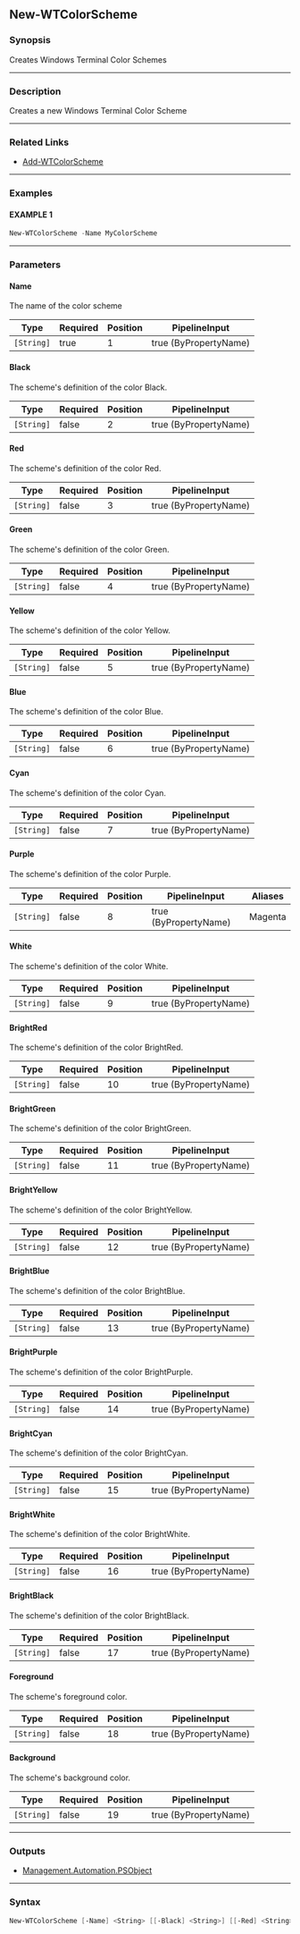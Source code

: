 New-WTColorScheme
-----------------




### Synopsis
Creates Windows Terminal Color Schemes



---


### Description

Creates a new Windows Terminal Color Scheme



---


### Related Links
* [Add-WTColorScheme](Add-WTColorScheme.md)





---


### Examples
#### EXAMPLE 1
```PowerShell
New-WTColorScheme -Name MyColorScheme
```



---


### Parameters
#### **Name**

The name of the color scheme






|Type      |Required|Position|PipelineInput        |
|----------|--------|--------|---------------------|
|`[String]`|true    |1       |true (ByPropertyName)|



#### **Black**

The scheme's definition of the color Black.






|Type      |Required|Position|PipelineInput        |
|----------|--------|--------|---------------------|
|`[String]`|false   |2       |true (ByPropertyName)|



#### **Red**

The scheme's definition of the color Red.






|Type      |Required|Position|PipelineInput        |
|----------|--------|--------|---------------------|
|`[String]`|false   |3       |true (ByPropertyName)|



#### **Green**

The scheme's definition of the color Green.






|Type      |Required|Position|PipelineInput        |
|----------|--------|--------|---------------------|
|`[String]`|false   |4       |true (ByPropertyName)|



#### **Yellow**

The scheme's definition of the color Yellow.






|Type      |Required|Position|PipelineInput        |
|----------|--------|--------|---------------------|
|`[String]`|false   |5       |true (ByPropertyName)|



#### **Blue**

The scheme's definition of the color Blue.






|Type      |Required|Position|PipelineInput        |
|----------|--------|--------|---------------------|
|`[String]`|false   |6       |true (ByPropertyName)|



#### **Cyan**

The scheme's definition of the color Cyan.






|Type      |Required|Position|PipelineInput        |
|----------|--------|--------|---------------------|
|`[String]`|false   |7       |true (ByPropertyName)|



#### **Purple**

The scheme's definition of the color Purple.






|Type      |Required|Position|PipelineInput        |Aliases|
|----------|--------|--------|---------------------|-------|
|`[String]`|false   |8       |true (ByPropertyName)|Magenta|



#### **White**

The scheme's definition of the color White.






|Type      |Required|Position|PipelineInput        |
|----------|--------|--------|---------------------|
|`[String]`|false   |9       |true (ByPropertyName)|



#### **BrightRed**

The scheme's definition of the color BrightRed.






|Type      |Required|Position|PipelineInput        |
|----------|--------|--------|---------------------|
|`[String]`|false   |10      |true (ByPropertyName)|



#### **BrightGreen**

The scheme's definition of the color BrightGreen.






|Type      |Required|Position|PipelineInput        |
|----------|--------|--------|---------------------|
|`[String]`|false   |11      |true (ByPropertyName)|



#### **BrightYellow**

The scheme's definition of the color BrightYellow.






|Type      |Required|Position|PipelineInput        |
|----------|--------|--------|---------------------|
|`[String]`|false   |12      |true (ByPropertyName)|



#### **BrightBlue**

The scheme's definition of the color BrightBlue.






|Type      |Required|Position|PipelineInput        |
|----------|--------|--------|---------------------|
|`[String]`|false   |13      |true (ByPropertyName)|



#### **BrightPurple**

The scheme's definition of the color BrightPurple.






|Type      |Required|Position|PipelineInput        |
|----------|--------|--------|---------------------|
|`[String]`|false   |14      |true (ByPropertyName)|



#### **BrightCyan**

The scheme's definition of the color BrightCyan.






|Type      |Required|Position|PipelineInput        |
|----------|--------|--------|---------------------|
|`[String]`|false   |15      |true (ByPropertyName)|



#### **BrightWhite**

The scheme's definition of the color BrightWhite.






|Type      |Required|Position|PipelineInput        |
|----------|--------|--------|---------------------|
|`[String]`|false   |16      |true (ByPropertyName)|



#### **BrightBlack**

The scheme's definition of the color BrightBlack.






|Type      |Required|Position|PipelineInput        |
|----------|--------|--------|---------------------|
|`[String]`|false   |17      |true (ByPropertyName)|



#### **Foreground**

The scheme's foreground color.






|Type      |Required|Position|PipelineInput        |
|----------|--------|--------|---------------------|
|`[String]`|false   |18      |true (ByPropertyName)|



#### **Background**

The scheme's background color.






|Type      |Required|Position|PipelineInput        |
|----------|--------|--------|---------------------|
|`[String]`|false   |19      |true (ByPropertyName)|





---


### Outputs
* [Management.Automation.PSObject](https://learn.microsoft.com/en-us/dotnet/api/System.Management.Automation.PSObject)






---


### Syntax
```PowerShell
New-WTColorScheme [-Name] <String> [[-Black] <String>] [[-Red] <String>] [[-Green] <String>] [[-Yellow] <String>] [[-Blue] <String>] [[-Cyan] <String>] [[-Purple] <String>] [[-White] <String>] [[-BrightRed] <String>] [[-BrightGreen] <String>] [[-BrightYellow] <String>] [[-BrightBlue] <String>] [[-BrightPurple] <String>] [[-BrightCyan] <String>] [[-BrightWhite] <String>] [[-BrightBlack] <String>] [[-Foreground] <String>] [[-Background] <String>] [<CommonParameters>]
```

